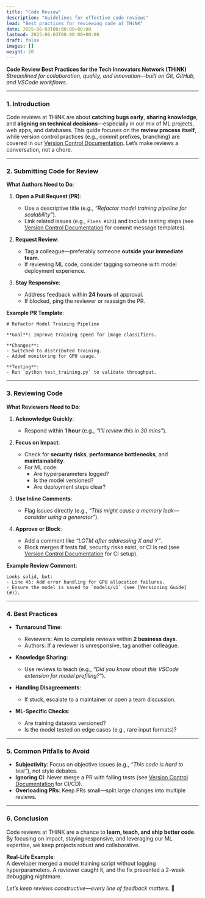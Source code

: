 ```yaml
---
title: "Code Review"
description: "Guidelines for effective code reviews"
lead: "Best practices for reviewing code at THiNK"
date: 2025-06-03T00:00:00+00:00
lastmod: 2025-06-03T00:00:00+00:00
draft: false
images: []
weight: 20
---
```

**Code Review Best Practices for the Tech Innovators Network (THiNK)**  
*Streamlined for collaboration, quality, and innovation—built on Git, GitHub, and VSCode workflows.*  

---  

### **1. Introduction**  
Code reviews at THiNK are about **catching bugs early**, **sharing knowledge**, and **aligning on technical decisions**—especially in our mix of ML projects, web apps, and databases. This guide focuses on the **review process itself**, while version control practices (e.g., commit prefixes, branching) are covered in our [Version Control Documentation](../version-control/version-control.md). Let’s make reviews a conversation, not a chore.  

---  

### **2. Submitting Code for Review**  
**What Authors Need to Do**:  
1. **Open a Pull Request (PR)**:  
   - Use a descriptive title (e.g., *“Refactor model training pipeline for scalability”*).  
   - Link related issues (e.g., `Fixes #123`) and include testing steps (see [Version Control Documentation](../version-control/version-control.md) for commit message templates).  

2. **Request Review**:  
   - Tag a colleague—preferably someone **outside your immediate team**.  
   - If reviewing ML code, consider tagging someone with model deployment experience.  

3. **Stay Responsive**:  
   - Address feedback within **24 hours** of approval.  
   - If blocked, ping the reviewer or reassign the PR.  

**Example PR Template**:  
```  
# Refactor Model Training Pipeline  

**Goal**: Improve training speed for image classifiers.  

**Changes**:  
- Switched to distributed training.  
- Added monitoring for GPU usage.  

**Testing**:  
- Run `python test_training.py` to validate throughput.  
```  

---  

### **3. Reviewing Code**  
**What Reviewers Need to Do**:  
1. **Acknowledge Quickly**:  
   - Respond within **1 hour** (e.g., *“I’ll review this in 30 mins”*).  

2. **Focus on Impact**:  
   - Check for **security risks**, **performance bottlenecks**, and **maintainability**.  
   - For ML code:  
     - Are hyperparameters logged?  
     - Is the model versioned?  
     - Are deployment steps clear?  

3. **Use Inline Comments**:  
   - Flag issues directly (e.g., *“This might cause a memory leak—consider using a generator”*).  

4. **Approve or Block**:  
   - Add a comment like *“LGTM after addressing X and Y”*.  
   - Block merges if tests fail, security risks exist, or CI is red (see [Version Control Documentation](../version-control/version-control.md) for CI setup).  

**Example Review Comment**:  
```  
Looks solid, but:  
- Line 45: Add error handling for GPU allocation failures.  
- Ensure the model is saved to `models/v1` (see [Versioning Guide](#)).  
```  

---  

### **4. Best Practices**  
- **Turnaround Time**:  
  - Reviewers: Aim to complete reviews within **2 business days**.  
  - Authors: If a reviewer is unresponsive, tag another colleague.  

- **Knowledge Sharing**:  
  - Use reviews to teach (e.g., *“Did you know about this VSCode extension for model profiling?”*).  

- **Handling Disagreements**:  
  - If stuck, escalate to a maintainer or open a team discussion.  

- **ML-Specific Checks**:  
  - Are training datasets versioned?  
  - Is the model tested on edge cases (e.g., rare input formats)?  

---  

### **5. Common Pitfalls to Avoid**  
- **Subjectivity**: Focus on objective issues (e.g., *“This code is hard to test”*), not style debates.  
- **Ignoring CI**: Never merge a PR with failing tests (see [Version Control Documentation](../version-control/version-control.md) for CI/CD).  
- **Overloading PRs**: Keep PRs small—split large changes into multiple reviews.  

---  

### **6. Conclusion**  
Code reviews at THiNK are a chance to **learn, teach, and ship better code**. By focusing on impact, staying responsive, and leveraging our ML expertise, we keep projects robust and collaborative.  

**Real-Life Example**:  
A developer merged a model training script without logging hyperparameters. A reviewer caught it, and the fix prevented a 2-week debugging nightmare.  

*Let’s keep reviews constructive—every line of feedback matters.* 🚀